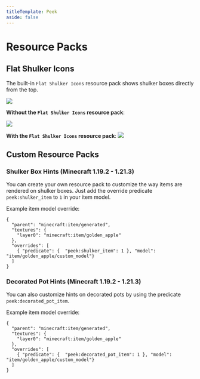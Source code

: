 ```yaml
---
titleTemplate: Peek
aside: false
---
```


# Resource Packs

## Flat Shulker Icons

The built-in `Flat Shulker Icons` resource pack shows shulker boxes directly from the top.

![](images/builtin_resource_pack.png)


**Without the `Flat Shulker Icons` resource pack**:

![](images/no_resource_pack.png)

**With the `Flat Shulker Icons` resource pack**:
![](images/resource_pack.png)

## Custom Resource Packs

<!-- TODO Add documentation for 1.21.4+ -->

### Shulker Box Hints (Minecraft 1.19.2 - 1.21.3)

You can create your own resource pack to customize the way items are rendered on shulker boxes.
Just add the override predicate `peek:shulker_item` to `1` in your item model.

Example item model override:
``` json{7}
{
  "parent": "minecraft:item/generated",
  "textures": {
    "layer0": "minecraft:item/golden_apple"
  },
  "overrides": [
    { "predicate": {  "peek:shulker_item": 1 }, "model": "item/golden_apple/custom_model"}
  ]
}
```

### Decorated Pot Hints (Minecraft 1.19.2 - 1.21.3)

You can also customize hints on decorated pots by using the predicate `peek:decorated_pot_item`.

Example item model override:
``` json{7}
{
  "parent": "minecraft:item/generated",
  "textures": {
    "layer0": "minecraft:item/golden_apple"
  },
  "overrides": [
    { "predicate": {  "peek:decorated_pot_item": 1 }, "model": "item/golden_apple/custom_model"}
  ]
}
```